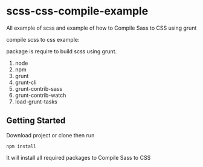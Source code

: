 # scss-css-compile-example
All example of scss and example of how to Compile Sass to CSS using grunt

compile scss to css example:

package is require to build scss using grunt.

1. node
2. npm
3. grunt
4. grunt-cli
5. grunt-contrib-sass
6. grunt-contrib-watch
7. load-grunt-tasks

## Getting Started

Download project or clone then run

```shell
npm install
```
It will install all required packages to Compile Sass to CSS
